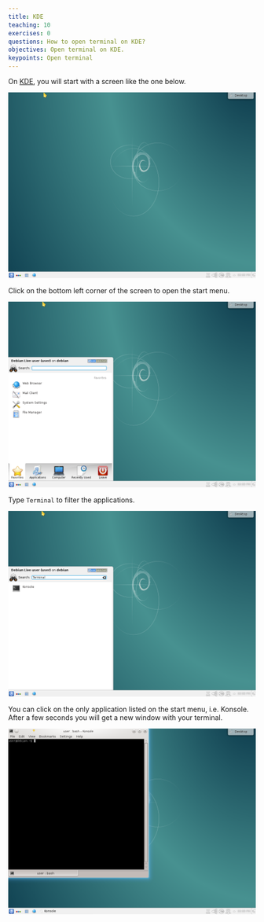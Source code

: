 ```yaml
---
title: KDE
teaching: 10
exercises: 0
questions: How to open terminal on KDE?
objectives: Open terminal on KDE.
keypoints: Open terminal
---
```


On [KDE](https://www.kde.org/), you will start with a screen like the one below.

![KDE's home screen.](../figs/debian-kde-home.png)

Click on the bottom left corner of the screen
to open the start menu.

![KDE's start menu.](../figs/debian-kde-dashboard.png)

Type `Terminal` to filter the applications.

![KDE with Terminal filtered.](../figs/debian-kde-select.png)

You can click on the only application listed on the start menu,
i.e. Konsole.
After a few seconds you will get a new window with your terminal.

![KDE with working Terminal.](../figs/debian-kde-open.png)
